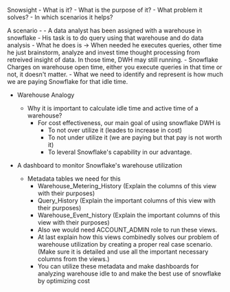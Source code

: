 Snowsight
    - What is it?
    - What is the purpose of it?
    - What problem it solves?
    - In which scenarios it helps?

A scenario -
    - A data analyst has been assigned with a warehouse in snowflake
    - His task is to do query using that warehouse and do data analysis
    - What he does is -> When needed he executes queries, other time he just brainstorm, analyze and invest
    time thought processing from retreived insight of data. In those time, DWH may still running.
    - Snowflake Charges on warehouse open time, either you execute queries in that time or not, it doesn't matter.
    - What we need to identify and represent is how much we are paying Snowflake for that idle time.

- Warehouse Analogy
    - Why it is important to calculate idle time and active time of a warehouse?
        - For cost effectiveness, our main goal of using snowflake DWH is
            - To not over utilize it (leades to increase in cost)
            - To not under utilize it (we are paying but that pay is not worth it)
            - To leveral Snowflake's capability in our advantage.

- A dashboard to monitor Snowflake's warehouse utilization
    - Metadata tables we need for this
        - Warehouse_Metering_History (Explain the columns of this view with their purposes)
        - Query_History (Explain the important columns of this view with their purposes)
        - Warehouse_Event_history (Explain the important columns of this view with their purposes)
        - Also we would need ACCOUNT_ADMIN role to run these views.
        - At last explain how this views combinedly solves our problem of warehouse utilization by creating a proper real case scenario. (Make sure it is detailed and use all the important necessary columns from the views.)
        - You can utilize these metadata and make dashboards for analyzing warehouse idle to and make the best use of snowflake by optimizing cost
        